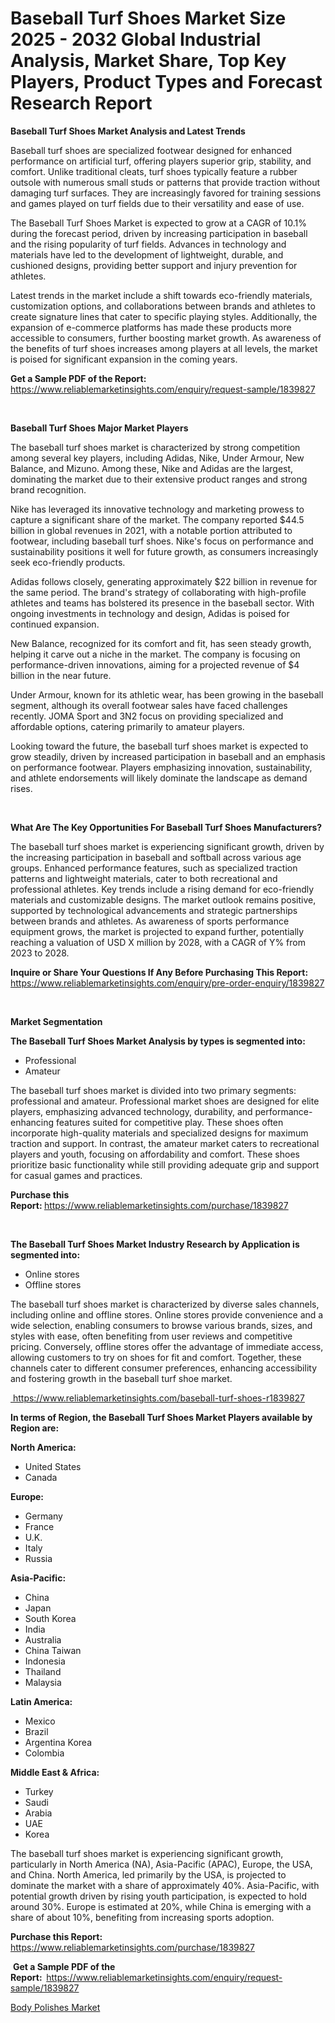 <p><h1>Baseball Turf Shoes Market Size 2025 - 2032 Global Industrial Analysis, Market Share, Top Key Players, Product Types and Forecast Research Report</h1></p><p><strong>Baseball Turf Shoes Market Analysis and Latest Trends</strong></p>
<p><p>Baseball turf shoes are specialized footwear designed for enhanced performance on artificial turf, offering players superior grip, stability, and comfort. Unlike traditional cleats, turf shoes typically feature a rubber outsole with numerous small studs or patterns that provide traction without damaging turf surfaces. They are increasingly favored for training sessions and games played on turf fields due to their versatility and ease of use.</p><p>The Baseball Turf Shoes Market is expected to grow at a CAGR of 10.1% during the forecast period, driven by increasing participation in baseball and the rising popularity of turf fields. Advances in technology and materials have led to the development of lightweight, durable, and cushioned designs, providing better support and injury prevention for athletes. </p><p>Latest trends in the market include a shift towards eco-friendly materials, customization options, and collaborations between brands and athletes to create signature lines that cater to specific playing styles. Additionally, the expansion of e-commerce platforms has made these products more accessible to consumers, further boosting market growth. As awareness of the benefits of turf shoes increases among players at all levels, the market is poised for significant expansion in the coming years.</p></p>
<p><strong>Get a Sample PDF of the Report:&nbsp;</strong> <a href="https://www.reliablemarketinsights.com/enquiry/request-sample/1839827?utm_campaign=2131&utm_medium=2&utm_source=Github&utm_content=ia&utm_term=07022025&utm_id=baseball-turf-shoes">https://www.reliablemarketinsights.com/enquiry/request-sample/1839827</a></p>
<p>&nbsp;</p>
<p><strong>Baseball Turf Shoes Major Market Players</strong></p>
<p><p>The baseball turf shoes market is characterized by strong competition among several key players, including Adidas, Nike, Under Armour, New Balance, and Mizuno. Among these, Nike and Adidas are the largest, dominating the market due to their extensive product ranges and strong brand recognition.</p><p>Nike has leveraged its innovative technology and marketing prowess to capture a significant share of the market. The company reported $44.5 billion in global revenues in 2021, with a notable portion attributed to footwear, including baseball turf shoes. Nike's focus on performance and sustainability positions it well for future growth, as consumers increasingly seek eco-friendly products.</p><p>Adidas follows closely, generating approximately $22 billion in revenue for the same period. The brand's strategy of collaborating with high-profile athletes and teams has bolstered its presence in the baseball sector. With ongoing investments in technology and design, Adidas is poised for continued expansion.</p><p>New Balance, recognized for its comfort and fit, has seen steady growth, helping it carve out a niche in the market. The company is focusing on performance-driven innovations, aiming for a projected revenue of $4 billion in the near future.</p><p>Under Armour, known for its athletic wear, has been growing in the baseball segment, although its overall footwear sales have faced challenges recently. JOMA Sport and 3N2 focus on providing specialized and affordable options, catering primarily to amateur players.</p><p>Looking toward the future, the baseball turf shoes market is expected to grow steadily, driven by increased participation in baseball and an emphasis on performance footwear. Players emphasizing innovation, sustainability, and athlete endorsements will likely dominate the landscape as demand rises.</p></p>
<p>&nbsp;</p>
<p><strong>What Are The Key Opportunities For Baseball Turf Shoes Manufacturers?</strong></p>
<p><p>The baseball turf shoes market is experiencing significant growth, driven by the increasing participation in baseball and softball across various age groups. Enhanced performance features, such as specialized traction patterns and lightweight materials, cater to both recreational and professional athletes. Key trends include a rising demand for eco-friendly materials and customizable designs. The market outlook remains positive, supported by technological advancements and strategic partnerships between brands and athletes. As awareness of sports performance equipment grows, the market is projected to expand further, potentially reaching a valuation of USD X million by 2028, with a CAGR of Y% from 2023 to 2028.</p></p>
<p><strong>Inquire or Share Your Questions If Any Before Purchasing This Report:</strong> <a href="https://www.reliablemarketinsights.com/enquiry/pre-order-enquiry/1839827?utm_campaign=2131&utm_medium=2&utm_source=Github&utm_content=ia&utm_term=07022025&utm_id=baseball-turf-shoes">https://www.reliablemarketinsights.com/enquiry/pre-order-enquiry/1839827</a></p>
<p>&nbsp;</p>
<p><strong>Market Segmentation</strong></p>
<p><strong>The Baseball Turf Shoes Market Analysis by types is segmented into:</strong></p>
<p><ul><li>Professional</li><li>Amateur</li></ul></p>
<p><p>The baseball turf shoes market is divided into two primary segments: professional and amateur. Professional market shoes are designed for elite players, emphasizing advanced technology, durability, and performance-enhancing features suited for competitive play. These shoes often incorporate high-quality materials and specialized designs for maximum traction and support. In contrast, the amateur market caters to recreational players and youth, focusing on affordability and comfort. These shoes prioritize basic functionality while still providing adequate grip and support for casual games and practices.</p></p>
<p><strong>Purchase this Report:&nbsp;</strong><a href="https://www.reliablemarketinsights.com/purchase/1839827?utm_campaign=2131&utm_medium=2&utm_source=Github&utm_content=ia&utm_term=07022025&utm_id=baseball-turf-shoes">https://www.reliablemarketinsights.com/purchase/1839827</a></p>
<p>&nbsp;</p>
<p><strong>The Baseball Turf Shoes Market Industry Research by Application is segmented into:</strong></p>
<p><ul><li>Online stores</li><li>Offline stores</li></ul></p>
<p><p>The baseball turf shoes market is characterized by diverse sales channels, including online and offline stores. Online stores provide convenience and a wide selection, enabling consumers to browse various brands, sizes, and styles with ease, often benefiting from user reviews and competitive pricing. Conversely, offline stores offer the advantage of immediate access, allowing customers to try on shoes for fit and comfort. Together, these channels cater to different consumer preferences, enhancing accessibility and fostering growth in the baseball turf shoe market.</p></p>
<p><a href="https://www.reliablemarketinsights.com/baseball-turf-shoes-r1839827?utm_campaign=2131&utm_medium=2&utm_source=Github&utm_content=ia&utm_term=07022025&utm_id=baseball-turf-shoes">&nbsp;https://www.reliablemarketinsights.com/baseball-turf-shoes-r1839827</a></p>
<p><strong>In terms of Region, the Baseball Turf Shoes Market Players available by Region are:</strong></p>
<p>
    <p> <strong> North America: </strong>
        <ul>
            <li>United States</li>
            <li>Canada</li>
        </ul>
        </p> 
    <p> <strong> Europe: </strong>
        <ul>
            <li>Germany</li>
            <li>France</li>
            <li>U.K.</li>
            <li>Italy</li>
            <li>Russia</li>
        </ul>
        </p> 
    <p> <strong> Asia-Pacific: </strong>
        <ul>
            <li>China</li>
            <li>Japan</li>
            <li>South Korea</li>
            <li>India</li>
            <li>Australia</li>
            <li>China Taiwan</li>
            <li>Indonesia</li>
            <li>Thailand</li>
            <li>Malaysia</li>
        </ul>
        </p> 
    <p> <strong> Latin America: </strong>
        <ul>
            <li>Mexico</li>
            <li>Brazil</li>
            <li>Argentina Korea</li>
            <li>Colombia</li>
        </ul>
        </p> 
    <p> <strong> Middle East & Africa: </strong>
        <ul>
            <li>Turkey</li>
            <li>Saudi</li>
            <li>Arabia</li>
            <li>UAE</li>
            <li>Korea</li>
        </ul>
    </p>
    </p>
<p><p>The baseball turf shoes market is experiencing significant growth, particularly in North America (NA), Asia-Pacific (APAC), Europe, the USA, and China. North America, led primarily by the USA, is projected to dominate the market with a share of approximately 40%. Asia-Pacific, with potential growth driven by rising youth participation, is expected to hold around 30%. Europe is estimated at 20%, while China is emerging with a share of about 10%, benefiting from increasing sports adoption.</p></p>
<p><strong>Purchase this Report: </strong><a href="https://www.reliablemarketinsights.com/purchase/1839827?utm_campaign=2131&utm_medium=2&utm_source=Github&utm_content=ia&utm_term=07022025&utm_id=baseball-turf-shoes">https://www.reliablemarketinsights.com/purchase/1839827</a></p>
<p>&nbsp;<strong>Get a Sample PDF of the Report:&nbsp;&nbsp;</strong><a href="https://www.reliablemarketinsights.com/enquiry/request-sample/1839827?utm_campaign=2131&utm_medium=2&utm_source=Github&utm_content=ia&utm_term=07022025&utm_id=baseball-turf-shoes">https://www.reliablemarketinsights.com/enquiry/request-sample/1839827</a></p>
<p><strong></strong></p>
<p><p><a href="https://github.com/SamiaChowdhury801/Market-Research-Report-List-1/blob/main/body-polishes-market.md?utm_campaign=2131&utm_medium=2&utm_source=Github&utm_content=ia&utm_term=07022025&utm_id=baseball-turf-shoes">Body Polishes Market</a></p></p>